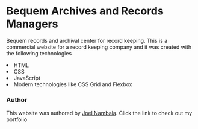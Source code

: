 # Bequem Archives and Records Managers

Bequem records and archival center for record keeping. This is a commercial website for a record keeping company and it was created with the following technologies

<li>HTML</li>
<li>CSS</li>
<li>JavaScript</li>
<li>Modern technologies like CSS Grid and Flexbox</li>

### Author

This website was authored by [Joel Nambala](https://joelnambala.netlify.app). Click the link to check out my portfolio
